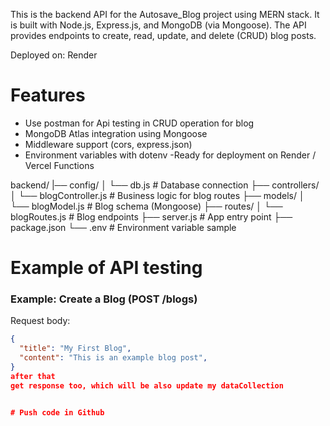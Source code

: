 This is the backend API for the Autosave_Blog project using MERN stack.
It is built with Node.js, Express.js, and MongoDB (via Mongoose).
The API provides endpoints to create, read, update, and delete (CRUD) blog posts.

Deployed on: Render

# Features

- Use postman for Api testing in CRUD operation for blog
- MongoDB Atlas integration using Mongoose
- Middleware support (cors, express.json)
- Environment variables with dotenv
-Ready for deployment on Render / Vercel Functions

backend/
|── config/
│   └── db.js          # Database connection
├── controllers/
│   └── blogController.js # Business logic for blog routes
├── models/
│   └── blogModel.js   # Blog schema (Mongoose)
├── routes/
│   └── blogRoutes.js  # Blog endpoints
├── server.js          # App entry point
├── package.json
└── .env      # Environment variable sample

# Example of API testing
### Example: Create a Blog (POST /blogs)
Request body:
```json
{
  "title": "My First Blog",
  "content": "This is an example blog post",
}
after that 
get response too, which will be also update my dataCollection


# Push code in Github